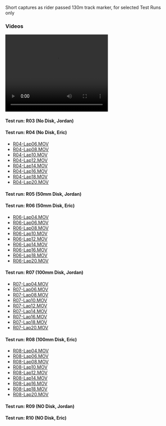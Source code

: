Short captures as rider passed 130m track marker, for selected Test Runs only  
### Videos  
<video width="320" height="240" controls>
  <source src="R04-Lap06.MOV" type="video/mp4">
</video>

#### Test run: R03 (No Disk, Jordan)  
#### Test run: R04 (No Disk, Eric)  
- [R04-Lap06.MOV](R04-Lap06.MOV)
- [R04-Lap08.MOV](R04-Lap08.MOV)
- [R04-Lap10.MOV](R04-Lap10.MOV)
- [R04-Lap12.MOV](R04-Lap12.MOV)
- [R04-Lap14.MOV](R04-Lap14.MOV)
- [R04-Lap16.MOV](R04-Lap16.MOV)
- [R04-Lap18.MOV](R04-Lap18.MOV)
- [R04-Lap20.MOV](R04-Lap20.MOV)
#### Test run: R05 (50mm Disk, Jordan)  
#### Test run: R06 (50mm Disk, Eric)  
- [R06-Lap04.MOV](R06-Lap04.MOV)
- [R06-Lap06.MOV](R06-Lap06.MOV)
- [R06-Lap08.MOV](R06-Lap08.MOV)
- [R06-Lap10.MOV](R06-Lap10.MOV)
- [R06-Lap12.MOV](R06-Lap12.MOV)
- [R06-Lap14.MOV](R06-Lap14.MOV)
- [R06-Lap16.MOV](R06-Lap16.MOV)
- [R06-Lap18.MOV](R06-Lap18.MOV)
- [R06-Lap20.MOV](R06-Lap20.MOV)
#### Test run: R07 (100mm Disk, Jordan)  
- [R07-Lap04.MOV](R07-Lap04.MOV)
- [R07-Lap06.MOV](R07-Lap06.MOV)
- [R07-Lap08.MOV](R07-Lap08.MOV)
- [R07-Lap10.MOV](R07-Lap10.MOV)
- [R07-Lap12.MOV](R07-Lap12.MOV)
- [R07-Lap14.MOV](R07-Lap14.MOV)
- [R07-Lap16.MOV](R07-Lap16.MOV)
- [R07-Lap18.MOV](R07-Lap18.MOV)
- [R07-Lap20.MOV](R07-Lap20.MOV)
#### Test run: R08 (100mm Disk, Eric)  
- [R08-Lap04.MOV](R08-Lap04.MOV)
- [R08-Lap06.MOV](R08-Lap06.MOV)
- [R08-Lap08.MOV](R08-Lap08.MOV)
- [R08-Lap10.MOV](R08-Lap10.MOV)
- [R08-Lap12.MOV](R08-Lap12.MOV)
- [R08-Lap14.MOV](R08-Lap14.MOV)
- [R08-Lap16.MOV](R08-Lap16.MOV)
- [R08-Lap18.MOV](R08-Lap18.MOV)
- [R08-Lap20.MOV](R08-Lap20.MOV)
#### Test run: R09 (NO Disk, Jordan)  
#### Test run: R10 (NO Disk, Eric)  

